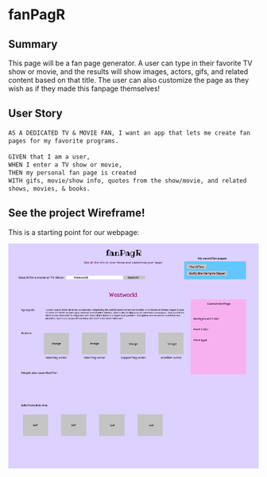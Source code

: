 # fanPagR

## Summary

This page will be a fan page generator. A user can type in their favorite TV show or movie, and the results will show images, actors, gifs, and related content based on that title. The user can also customize the page as they wish as if they made this fanpage themselves!

## User Story

```
AS A DEDICATED TV & MOVIE FAN, I want an app that lets me create fan pages for my favorite programs.

GIVEN that I am a user,
WHEN I enter a TV show or movie,
THEN my personal fan page is created
WITH gifs, movie/show info, quotes from the show/movie, and related shows, movies, & books.

```

## See the project Wireframe!

This is a starting point for our webpage:

![Wireframe Image](images/wireframe.png)
